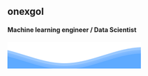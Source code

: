 ## onexgol
#### Machine learning engineer / Data Scientist

![wave_animation_dark](wave_animation_dark.svg)
